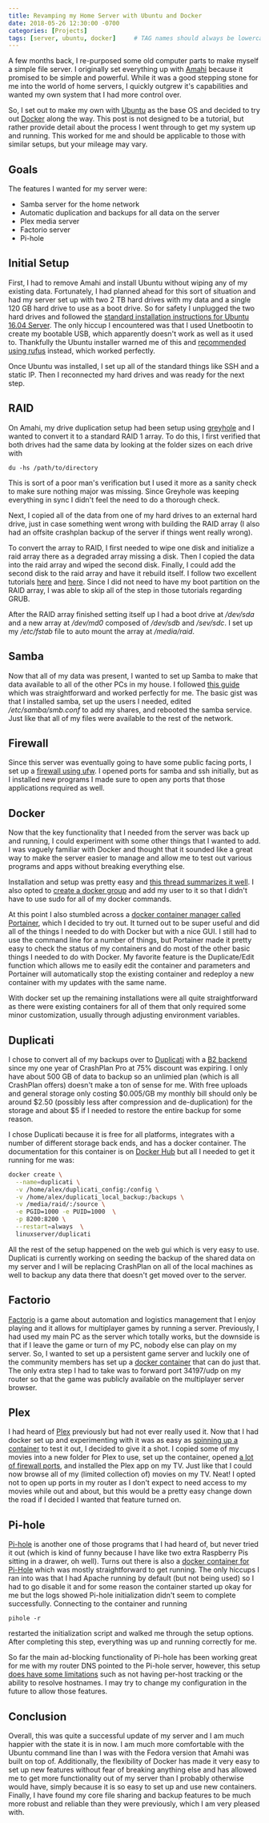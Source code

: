 ```yaml
---
title: Revamping my Home Server with Ubuntu and Docker
date: 2018-05-26 12:30:00 -0700
categories: [Projects]
tags: [server, ubuntu, docker]     # TAG names should always be lowercase
---
```



A few months back, I re-purposed some old computer parts to make myself a simple file server. I originally set everything up with [Amahi](https://www.amahi.org/) because it promised to be simple and powerful. While it was a good stepping stone for me into the world of home servers, I quickly outgrew it's capabilities and wanted my own system that I had more control over.

So, I set out to make my own with [Ubuntu](https://www.ubuntu.com/) as the base OS and decided to try out [Docker](https://www.docker.com/) along the way. This post is not designed to be a tutorial, but rather provide detail about the process I went through to get my system up and running. This worked for me and should be applicable to those with similar setups, but your mileage may vary.

## Goals

The features I wanted for my server were:

- Samba server for the home network
- Automatic duplication and backups for all data on the server
- Plex media server
- Factorio server
- Pi-hole 

## Initial Setup

First, I had to remove Amahi and install Ubuntu without wiping any of my existing data. Fortunately, I had planned ahead for this sort of situation and had my server set up with two 2 TB hard drives with my data and a single 120 GB hard drive to use as a boot drive. So for safety I unplugged the two hard drives and followed the [standard installation instructions for Ubuntu 16.04 Server](https://tutorials.ubuntu.com/tutorial/tutorial-install-ubuntu-server#0). The only hiccup I encountered was that I used Unetbootin to create my bootable USB, which apparently doesn't work as well as it used to. Thankfully the Ubuntu installer warned me of this and [recommended using rufus](https://tutorials.ubuntu.com/tutorial/tutorial-create-a-usb-stick-on-windows#0) instead, which worked perfectly.

Once Ubuntu was installed, I set up all of the standard things like SSH and a static IP. Then I reconnected my hard drives and was ready for the next step.

## RAID

On Amahi, my drive duplication setup had been setup using [greyhole](https://www.greyhole.net/) and I wanted to convert it to a standard RAID 1 array. To do this, I first verified that both drives had the same data by looking at the folder sizes on each drive with

`du -hs /path/to/directory`

This is sort of a poor man's verification but I used it more as a sanity check to make sure nothing major was missing. Since Greyhole was keeping everything in sync I didn't feel the need to do a thorough check.

Next, I copied all of the data from one of my hard drives to an external hard drive, just in case something went wrong with building the RAID array (I also had an offsite crashplan backup of the server if things went really wrong).

To convert the array to RAID, I first needed to wipe one disk and initialize a raid array there as a degraded array missing a disk. Then I copied the data into the raid array and wiped the second disk. Finally, I could add the second disk to the raid array and have it rebuild itself. I follow two excellent tutorials [here](https://www.guyrutenberg.com/2013/12/01/setting-up-raid-using-mdadm-on-existing-drive/) and [here](https://wiki.archlinux.org/index.php/Convert_a_single_drive_system_to_RAID). Since I did not need to have my boot partition on the RAID array, I was able to skip all of the step in those tutorials regarding GRUB.

After the RAID array finished setting itself up I had a boot drive at _/dev/sda_ and a new array at _/dev/md0_ composed of _/dev/sdb_ and _/sev/sdc_. I set up my _/etc/fstab_ file to auto mount the array at _/media/raid_.

## Samba

Now that all of my data was present, I wanted to set up Samba to make that data available to all of the other PCs in my house. I followed [this guide](https://help.ubuntu.com/community/How%20to%20Create%20a%20Network%20Share%20Via%20Samba%20Via%20CLI%20%28Command-line%20interface/Linux%20Terminal%29%20-%20Uncomplicated,%20Simple%20and%20Brief%20Way!) which was straightforward and worked perfectly for me. The basic gist was that I installed samba, set up the users I needed, edited _/etc/samba/smb.conf_ to add my shares, and rebooted the samba service. Just like that all of my files were available to the rest of the network.

## Firewall

Since this server was eventually going to have some public facing ports, I set up a [firewall using ufw](https://www.digitalocean.com/community/tutorials/how-to-set-up-a-firewall-with-ufw-on-ubuntu-16-04). I opened ports for samba and ssh initially, but as I installed new programs I made sure to open any ports that those applications required as well.

## Docker

Now that the key functionality that I needed from the server was back up and running, I could experiment with some other things that I wanted to add. I was vaguely familiar with Docker and thought that it sounded like a great way to make the server easier to manage and allow me to test out various programs and apps without breaking everything else.

Installation and setup was pretty easy and [this thread summarizes it well](https://askubuntu.com/questions/938700/how-do-i-install-docker-on-ubuntu-16-04-lts). I also opted to [create a docker group](https://docs.docker.com/install/linux/linux-postinstall/) and add my user to it so that I didn't have to use sudo for all of my docker commands.

At this point I also stumbled across a [docker container manager called Portainer](https://www.ostechnix.com/portainer-an-easiest-way-to-manage-docker/), which I decided to try out. It turned out to be super useful and did all of the things I needed to do with Docker but with a nice GUI. I still had to use the command line for a number of things, but Portainer made it pretty easy to check the status of my containers and do most of the other basic things I needed to do with Docker. My favorite feature is the Duplicate/Edit function which allows me to easily edit the container and parameters and Portainer will automatically stop the existing container and redeploy a new container with my updates with the same name.

With docker set up the remaining installations were all quite straightforward as there were existing containers for all of them that only required some minor customization, usually through adjusting environment variables.

## Duplicati

I chose to convert all of my backups over to [Duplicati](https://www.duplicati.com/) with a [B2 backend](https://www.backblaze.com/) since my one year of CrashPlan Pro at 75% discount was expiring. I only have about 500 GB of data to backup so an unlimied plan (which is all CrashPlan offers) doesn't make a ton of sense for me. With free uploads and general storage only costing $0.005/GB my monthly bill should only be around $2.50 (possibly less after compression and de-duplication) for the storage and about $5 if I needed to restore the entire backup for some reason.

I chose Duplicati because it is free for all platforms, integrates with a number of different storage back ends, and has a docker container. The documentation for this container is on [Docker Hub](https://hub.docker.com/r/linuxserver/duplicati/) but all I needed to get it running for me was:

```bash
docker create \
  --name=duplicati \
  -v /home/alex/duplicati_config:/config \
  -v /home/alex/duplicati_local_backup:/backups \
  -v /media/raid/:/source \
  -e PGID=1000 -e PUID=1000  \
  -p 8200:8200 \
  --restart=always  \
  linuxserver/duplicati
```

All the rest of the setup happened on the web gui which is very easy to use. Duplicati is currently working on seeding the backup of the shared data on my server and I will be replacing CrashPlan on all of the local machines as well to backup any data there that doesn't get moved over to the server.

## Factorio

[Factorio](https://factorio.com/) is a game about automation and logistics management that I enjoy playing and it allows for multiplayer games by running a server. Previously, I had used my main PC as the server which totally works, but the downside is that if I leave the game or turn of my PC, nobody else can play on my server. So, I wanted to set up a persistent game server and luckily one of the community members has set up a [docker container](https://hub.docker.com/r/dtandersen/factorio/) that can do just that. The only extra step I had to take was to forward port 34197/udp on my router so that the game was publicly available on the multiplayer server browser.

## Plex

I had heard of [Plex](https://www.plex.tv/) previously but had not ever really used it. Now that I had docker set up and experimenting with it was as easy as [spinning up a container](https://hub.docker.com/r/plexinc/pms-docker/) to test it out, I decided to give it a shot. I copied some of my movies into a new folder for Plex to use, set up the container, opened [a lot of firewall ports](https://support.plex.tv/articles/201543147-what-network-ports-do-i-need-to-allow-through-my-firewall/), and installed the Plex app on my TV. Just like that I could now browse all of my (limited collection of) movies on my TV. Neat! I opted not to open up ports in my router as I don't expect to need access to my movies while out and about, but this would be a pretty easy change down the road if I decided I wanted that feature turned on.

## Pi-hole

[Pi-hole](https://pi-hole.net/) is another one of those programs that I had heard of, but never tried it out (which is kind of funny because I have like two extra Raspberry Pis sitting in a drawer, oh well). Turns out there is also a [docker container for Pi-Hole](https://hub.docker.com/r/diginc/pi-hole/) which was mostly straightforward to get running. The only hiccups I ran into was that I had Apache running by default (but not being used) so I had to go disable it and for some reason the container started up okay for me but the logs showed Pi-hole initialization didn't seem to complete successfully. Connecting to the container and running

`pihole -r`

restarted the initialization script and walked me through the setup options. After completing this step, everything was up and running correctly for me.

So far the main ad-blocking functionality of Pi-hole has been working great for me with my router DNS pointed to the Pi-hole server, however, this setup [does have some limitations](https://discourse.pi-hole.net/t/how-do-i-configure-my-devices-to-use-pi-hole-as-their-dns-server/245) such as not having per-host tracking or the ability to resolve hostnames. I may try to change my configuration in the future to allow those features.

## Conclusion

Overall, this was quite a successful update of my server and I am much happier with the state it is in now. I am much more comfortable with the Ubuntu command line than I was with the Fedora version that Amahi was built on top of. Additionally, the flexibility of Docker has made it very easy to set up new features without fear of breaking anything else and has allowed me to get more functionality out of my server than I probably otherwise would have, simply because it is so easy to set up and use new containers. Finally, I have found my core file sharing and backup features to be much more robust and reliable than they were previously, which I am very pleased with.
